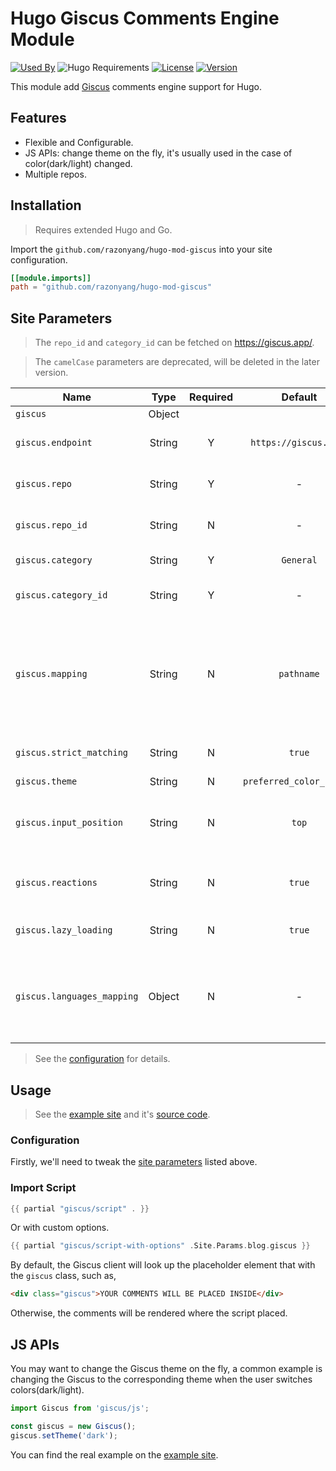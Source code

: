 # Hugo Giscus Comments Engine Module

[![Used By](https://img.shields.io/badge/dynamic/json?color=success&label=used+by&query=repositories_humanize&logo=hugo&style=flat-square&url=https://api.razonyang.com/v1/github/dependents/razonyang/hugo-mod-giscus)](https://github.com/razonyang/hugo-mod-giscus/network/dependents)
![Hugo Requirements](https://img.shields.io/badge/dynamic/json?color=important&label=requirements&query=requirements&logo=hugo&style=flat-square&url=https://api.razonyang.com/v1/hugo/modules/github.com/razonyang/hugo-mod-giscus)
[![License](https://img.shields.io/github/license/razonyang/hugo-mod-giscus?style=flat-square)](https://github.com/razonyang/hugo-mod-giscus/blob/main/LICENSE)
[![Version](https://img.shields.io/github/v/tag/razonyang/hugo-mod-giscus?label=version&style=flat-square)](https://github.com/razonyang/hugo-mod-giscus/tags)

This module add [Giscus](https://giscus.app/) comments engine support for Hugo.

## Features

- Flexible and Configurable.
- JS APIs: change theme on the fly, it's usually used in the case of color(dark/light) changed.
- Multiple repos.

## Installation

> Requires extended Hugo and Go.

Import the `github.com/razonyang/hugo-mod-giscus` into your site configuration.

```toml
[[module.imports]]
path = "github.com/razonyang/hugo-mod-giscus"
```

## Site Parameters

> The `repo_id` and `category_id` can be fetched on https://giscus.app/.

> The `camelCase` parameters are deprecated, will be deleted in the later version.

| Name | Type | Required | Default | Description
|---|:-:|:-:|:-:|---
| `giscus` | Object | | |
| `giscus.endpoint` | String | Y | `https://giscus.app/` | The client script endpoint.
| `giscus.repo` | String | Y | - | The GitHub repository, `user/repo`.
| `giscus.repo_id` | String | N | - | The GitHub repository ID.
| `giscus.category` | String | Y | `General` | Discussion category.
| `giscus.category_id` | String | Y | - | Discussion category ID.
| `giscus.mapping` | String | N | `pathname` | The mapping between the embedding page and the embedded discussion.
| `giscus.strict_matching` | String | N | `true` | Use strict title matching.
| `giscus.theme` | String | N | `preferred_color_scheme` |
| `giscus.input_position` | String | N | `top` | The input position. Available options: `top` or `bottom`.
| `giscus.reactions` | String | N | `true` | Enable reactions for the main post.
| `giscus.lazy_loading` | String | N | `true` | Load the comments lazily.
| `giscus.languages_mapping` | Object | N | - | The languages mapping from site language to Giscus language.

> See the [configuration](config.yml) for details.

## Usage

> See the [example site](https://projects.razonyang.com/hugo-mod-giscus/) and it's [source code](exampleSite).

### Configuration

Firstly, we'll need to tweak the [site parameters](#site-parameters) listed above.

### Import Script

```go
{{ partial "giscus/script" . }}
```

Or with custom options.

```go
{{ partial "giscus/script-with-options" .Site.Params.blog.giscus }}
```

By default, the Giscus client will look up the placeholder element that with the `giscus` class, such as,

```html
<div class="giscus">YOUR COMMENTS WILL BE PLACED INSIDE</div>
```

Otherwise, the comments will be rendered where the script placed.

## JS APIs

You may want to change the Giscus theme on the fly, a common example is changing the Giscus to the corresponding theme when the user switches colors(dark/light).

```js
import Giscus from 'giscus/js';

const giscus = new Giscus();
giscus.setTheme('dark');
```

You can find the real example on the [example site](exampleSite).
